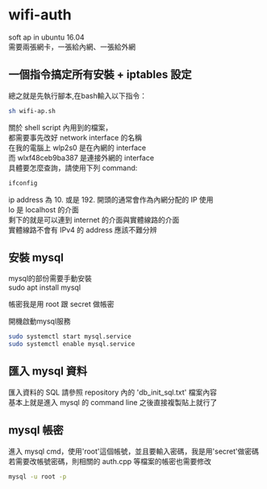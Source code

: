 # wifi-auth

soft ap in ubuntu 16.04  
需要兩張網卡，一張給內網、一張給外網

## 一個指令搞定所有安裝 + iptables 設定
總之就是先執行腳本,在bash輸入以下指令：
```bash
sh wifi-ap.sh
```

關於 shell script 內用到的檔案，  
都需要事先改好 network interface 的名稱  
在我的電腦上 wlp2s0 是在內網的 interface  
而 wlxf48ceb9ba387 是連接外網的 interface  
具體要怎麼查詢，請使用下列 command:  
```bash
ifconfig
```
ip address 為 10. 或是 192. 開頭的通常會作為內網分配的 IP 使用  
lo 是 localhost 的介面  
剩下的就是可以連到 internet 的介面與實體線路的介面  
實體線路不會有 IPv4 的 address 應該不難分辨  

## 安裝 mysql
mysql的部份需要手動安裝  
sudo apt install mysql  

帳密我是用 root 跟 secret 做帳密  

開機啟動mysql服務  
```bash
sudo systemctl start mysql.service
sudo systemctl enable mysql.service
```
## 匯入 mysql 資料
匯入資料的 SQL 請參照 repository 內的 'db_init_sql.txt' 檔案內容  
基本上就是進入 mysql 的 command line 之後直接複製貼上就行了  

## mysql 帳密
進入 mysql cmd，使用'root'這個帳號，並且要輸入密碼，我是用'secret'做密碼  
若需要改帳號密碼，則相關的 auth.cpp 等檔案的帳密也需要修改  
```bash
mysql -u root -p
```